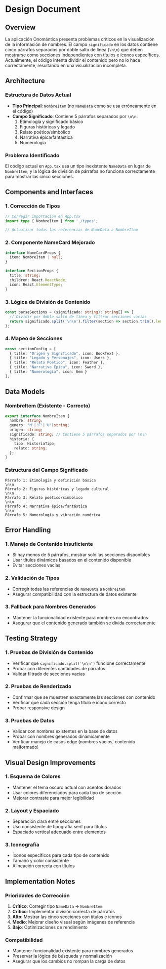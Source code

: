 # Design Document

## Overview

La aplicación Onomántica presenta problemas críticos en la visualización de la información de nombres. El campo `significado` en los datos contiene cinco párrafos separados por doble salto de línea (`\n\n`) que deben mostrarse como secciones independientes con títulos e íconos específicos. Actualmente, el código intenta dividir el contenido pero no lo hace correctamente, resultando en una visualización incompleta.

## Architecture

### Estructura de Datos Actual
- **Tipo Principal**: `NombreItem` (no `NameData` como se usa erróneamente en el código)
- **Campo Significado**: Contiene 5 párrafos separados por `\n\n`:
  1. Etimología y significado básico
  2. Figuras históricas y legado
  3. Relato poético/simbólico
  4. Narrativa épica/fantástica
  5. Numerología

### Problema Identificado
El código actual en `App.tsx` usa un tipo inexistente `NameData` en lugar de `NombreItem`, y la lógica de división de párrafos no funciona correctamente para mostrar las cinco secciones.

## Components and Interfaces

### 1. Corrección de Tipos
```typescript
// Corregir importación en App.tsx
import type { NombreItem } from './types';

// Actualizar todas las referencias de NameData a NombreItem
```

### 2. Componente NameCard Mejorado
```typescript
interface NameCardProps {
  item: NombreItem | null;
}

interface SectionProps {
  title: string;
  children: React.ReactNode;
  icon: React.ElementType;
}
```

### 3. Lógica de División de Contenido
```typescript
const parseSections = (significado: string): string[] => {
  // Dividir por doble salto de línea y filtrar secciones vacías
  return significado.split('\n\n').filter(section => section.trim().length > 0);
};
```

### 4. Mapeo de Secciones
```typescript
const sectionConfig = [
  { title: "Origen y Significado", icon: BookText },
  { title: "Legado y Personajes", icon: Users },
  { title: "Relato Poético", icon: Feather },
  { title: "Narrativa Épica", icon: Sword },
  { title: "Numerología", icon: Gem }
];
```

## Data Models

### NombreItem (Existente - Correcto)
```typescript
export interface NombreItem {
  nombre: string;
  genero: 'M'|'F'|'U'|string;
  origen: string;
  significado: string; // Contiene 5 párrafos separados por \n\n
  historia: { 
    tipo: HistoriaTipo; 
    relato: string; 
  };
}
```

### Estructura del Campo Significado
```
Párrafo 1: Etimología y definición básica
\n\n
Párrafo 2: Figuras históricas y legado cultural
\n\n
Párrafo 3: Relato poético/simbólico
\n\n
Párrafo 4: Narrativa épica/fantástica
\n\n
Párrafo 5: Numerología y vibración numérica
```

## Error Handling

### 1. Manejo de Contenido Insuficiente
- Si hay menos de 5 párrafos, mostrar solo las secciones disponibles
- Usar títulos dinámicos basados en el contenido disponible
- Evitar secciones vacías

### 2. Validación de Tipos
- Corregir todas las referencias de `NameData` a `NombreItem`
- Asegurar compatibilidad con la estructura de datos existente

### 3. Fallback para Nombres Generados
- Mantener la funcionalidad existente para nombres no encontrados
- Asegurar que el contenido generado también se divida correctamente

## Testing Strategy

### 1. Pruebas de División de Contenido
- Verificar que `significado.split('\n\n')` funcione correctamente
- Probar con diferentes cantidades de párrafos
- Validar filtrado de secciones vacías

### 2. Pruebas de Renderizado
- Confirmar que se muestren exactamente las secciones con contenido
- Verificar que cada sección tenga título e ícono correcto
- Probar responsive design

### 3. Pruebas de Datos
- Validar con nombres existentes en la base de datos
- Probar con nombres generados dinámicamente
- Verificar manejo de casos edge (nombres vacíos, contenido malformado)

## Visual Design Improvements

### 1. Esquema de Colores
- Mantener el tema oscuro actual con acentos dorados
- Usar colores diferenciados para cada tipo de sección
- Mejorar contraste para mejor legibilidad

### 2. Layout y Espaciado
- Separación clara entre secciones
- Uso consistente de tipografía serif para títulos
- Espaciado vertical adecuado entre elementos

### 3. Iconografía
- Íconos específicos para cada tipo de contenido
- Tamaño y color consistente
- Alineación correcta con títulos

## Implementation Notes

### Prioridades de Corrección
1. **Crítico**: Corregir tipo `NameData` → `NombreItem`
2. **Crítico**: Implementar división correcta de párrafos
3. **Alto**: Mostrar las cinco secciones con títulos e íconos
4. **Medio**: Mejorar diseño visual según imágenes de referencia
5. **Bajo**: Optimizaciones de rendimiento

### Compatibilidad
- Mantener funcionalidad existente para nombres generados
- Preservar la lógica de búsqueda y normalización
- Asegurar que los cambios no rompan la carga de datos